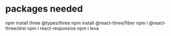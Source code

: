 # packages needed

npm install three @types/three
npm install @react-three/fiber
npm i @react-three/drei
npm i react-responsive
npm i leva
